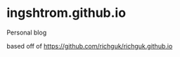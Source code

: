 ingshtrom.github.io
=================

Personal blog

based off of https://github.com/richguk/richguk.github.io

